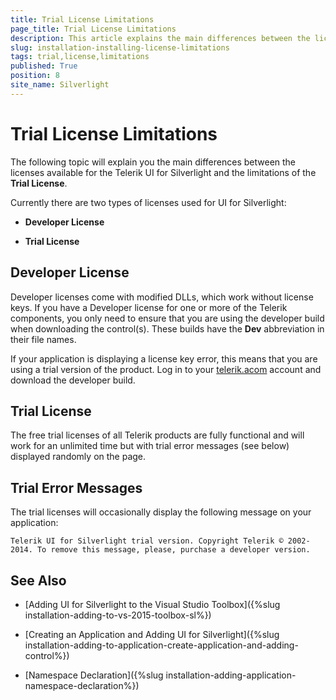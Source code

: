 ```yaml
---
title: Trial License Limitations
page_title: Trial License Limitations
description: This article explains the main differences between the licenses available for the Telerik UI for Silverlight and the limitations of the Trial License.
slug: installation-installing-license-limitations
tags: trial,license,limitations
published: True
position: 8
site_name: Silverlight
---
```


# Trial License Limitations

The following topic will explain you the main differences between the licenses available for the Telerik UI for Silverlight and the limitations of the __Trial License__.

Currently there are two types of licenses used for UI for Silverlight:

* __Developer License__

* __Trial License__

## Developer License

Developer licenses come with modified DLLs, which work without license keys. If you have a Developer license for one or more of the Telerik components, you only need to ensure that you are using the developer build when downloading the control(s). These builds have the __Dev__ abbreviation in their file names.

If your application is displaying a license key error, this means that you are using a trial version of the product. Log in to your [telerik.acom](https://www.telerik.com/account/) account and download the developer build. 

## Trial License

The free trial licenses of all Telerik products are fully functional and will work for an unlimited time but with trial error messages (see below) displayed randomly on the page.

## Trial Error Messages

The trial licenses will occasionally display the following message on your application:
        
`Telerik UI for Silverlight trial version. Copyright Telerik © 2002-2014. To remove this message, please, purchase a developer version.`

## See Also

 * [Adding UI for Silverlight to the Visual Studio Toolbox]({%slug installation-adding-to-vs-2015-toolbox-sl%})

 * [Creating an Application and Adding UI for Silverlight]({%slug installation-adding-to-application-create-application-and-adding-control%})

 * [Namespace Declaration]({%slug installation-adding-application-namespace-declaration%})
